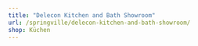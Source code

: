 ```yaml
---
title: "Delecon Kitchen and Bath Showroom"
url: /springville/delecon-kitchen-and-bath-showroom/
shop: Küchen
---
```

